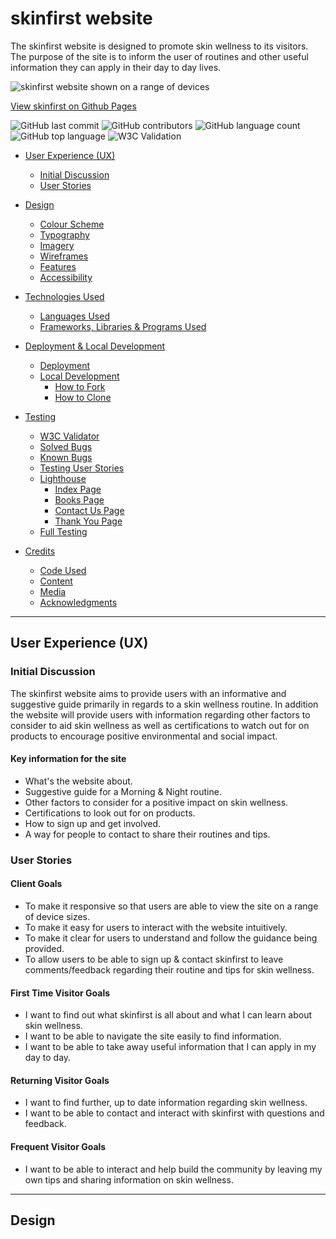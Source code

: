# skinfirst website

The skinfirst website is designed to promote skin wellness to its visitors. The purpose of the site is to inform the user of routines and other useful information they can apply in their day to day lives. 

![skinfirst website shown on a range of devices](assets/images/skinfirstwebsite.png)

[View skinfirst on Github Pages](https://sarohia94.github.io/Project-1-skinfirst/)

![GitHub last commit](https://img.shields.io/github/last-commit/?color=red)
![GitHub contributors](https://img.shields.io/github/contributors/?color=orange)
![GitHub language count](https://img.shields.io/github/languages/count/?color=yellow)
![GitHub top language](https://img.shields.io/github/languages/top/?color=green)
![W3C Validation](https://img.shields.io/w3c-validation/html?color=blueviolet&targetUrl=)


* [User Experience (UX)](#User-Experience-(UX))
  * [Initial Discussion](#Initial-Discussion)
  * [User Stories](#User-Stories)

* [Design](#Design)
  * [Colour Scheme](#Colour-Scheme)
  * [Typography](#Typography)
  * [Imagery](#Imagery)
  * [Wireframes](#Wireframes)
  * [Features](#Features)
  * [Accessibility](#Accessibility)

* [Technologies Used](#Technologies-Used)
  * [Languages Used](#Languages-Used)
  * [Frameworks, Libraries & Programs Used](#Frameworks,-Libraries-&-Programs-Used)

* [Deployment & Local Development](#Deployment-&-Local-Development)
  * [Deployment](#Deployment)
  * [Local Development](#Local-Development)
    * [How to Fork](#How-to-Fork)
    * [How to Clone](#How-to-Clone)

* [Testing](#Testing)
  * [W3C Validator](#W3C-Validator)
  * [Solved Bugs](#Solved-Bugs)
  * [Known Bugs](#Known-Bugs)
  * [Testing User Stories](#Testing-User-Stories)
  * [Lighthouse](#Lighthouse)
    * [Index Page](#Index-Page)
    * [Books Page](#Books-Page)
    * [Contact Us Page](#Contact-Us-Page)
    * [Thank You Page](#Thank-You-Page)
  * [Full Testing](#Full-Testing)
  
* [Credits](#Credits)
  * [Code Used](#Code-Used)
  * [Content](#Content)
  * [Media](#Media)
  * [Acknowledgments](#Acknowledgments)

- - -

## User Experience (UX)
### Initial Discussion

The skinfirst website aims to provide users with an informative and suggestive guide primarily in regards to a skin wellness routine. In addition the website will provide users with information regarding other factors to consider to aid skin wellness as well as certifications to watch out for on products to encourage positive environmental and social impact.

#### Key information for the site

* What's the website about.
* Suggestive guide for a Morning & Night routine.
* Other factors to consider for a positive impact on skin wellness.
* Certifications to look out for on products.
* How to sign up and get involved.
* A way for people to contact to share their routines and tips.

### User Stories

#### Client Goals

* To make it responsive so that users are able to view the site on a range of device sizes.
* To make it easy for users to interact with the website intuitively.
* To make it clear for users to understand and follow the guidance being provided.
* To allow users to be able to sign up & contact skinfirst to leave comments/feedback regarding their routine and tips for skin wellness.

#### First Time Visitor Goals

* I want to find out what skinfirst is all about and what I can learn about skin wellness.
* I want to be able to navigate the site easily to find information.
* I want to be able to take away useful information that I can apply in my day to day.

#### Returning Visitor Goals

* I want to find further, up to date information regarding skin wellness.
* I want to be able to contact and interact with skinfirst with questions and feedback.

#### Frequent Visitor Goals

* I want to be able to interact and help build the community by leaving my own tips and sharing information on skin wellness.

- - -

## Design
